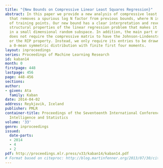 ```yaml
---
title: "{New Bounds on Compressive Linear Least Squares Regression}"
abstract: In this paper we provide a new analysis of compressive least squares regression
  that removes a spurious log N factor from previous bounds, where N is the number
  of training points. Our new bound has a clear interpretation and reveals meaningful
  structural properties of the linear regression problem that makes it solvable effectively
  in a small dimensional random subspace. In addition, the main part of our analysis
  does not require the compressive matrix to have the Johnson-Lindenstrauss property,
  or the RIP property. Instead, we only require its entries to be drawn i.i.d. from
  a 0-mean symmetric distribution with finite first four moments.
layout: inproceedings
series: Proceedings of Machine Learning Research
id: kaban14
month: 0
firstpage: 448
lastpage: 456
page: 448-456
sections: 
author:
- given: Ata
  family: Kaban
date: 2014-04-02
address: Reykjavik, Iceland
publisher: PMLR
container-title: Proceedings of the Seventeenth International Conference on Artificial
  Intelligence and Statistics
volume: '33'
genre: inproceedings
issued:
  date-parts:
  - 2014
  - 4
  - 2
pdf: http://proceedings.mlr.press/v33/kaban14/kaban14.pdf
# Format based on citeproc: http://blog.martinfenner.org/2013/07/30/citeproc-yaml-for-bibliographies/
---
```

